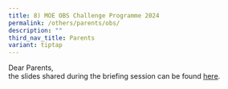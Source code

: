 ```yaml
---
title: 8) MOE OBS Challenge Programme 2024
permalink: /others/parents/obs/
description: ""
third_nav_title: Parents
variant: tiptap
---
```

Dear Parents,   
the slides shared during the briefing session can be found [here](/files/parents%20briefing%20slides%20(5d4n%202024%20moc)%20-%20tpss%20edited.pdf).
